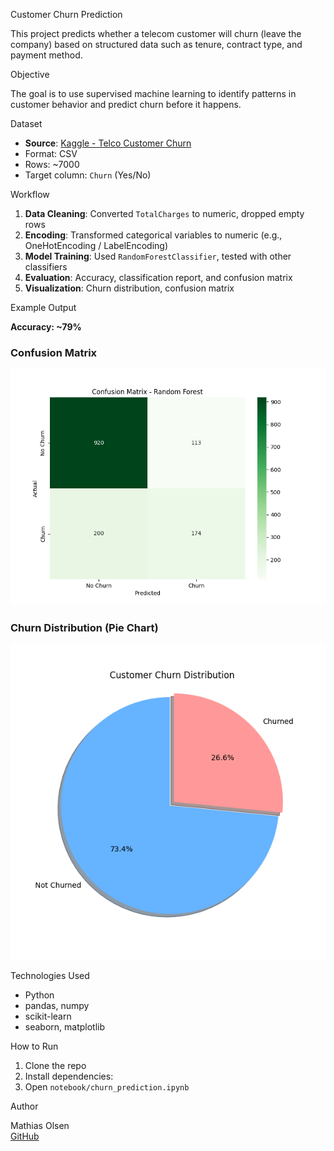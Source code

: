 Customer Churn Prediction

This project predicts whether a telecom customer will churn (leave the company) based on structured data such as tenure, contract type, and payment method.

Objective

The goal is to use supervised machine learning to identify patterns in customer behavior and predict churn before it happens.

Dataset

- **Source**: [Kaggle - Telco Customer Churn](https://www.kaggle.com/datasets/blastchar/telco-customer-churn)
- Format: CSV
- Rows: ~7000
- Target column: `Churn` (Yes/No)

Workflow

1. **Data Cleaning**: Converted `TotalCharges` to numeric, dropped empty rows
2. **Encoding**: Transformed categorical variables to numeric (e.g., OneHotEncoding / LabelEncoding)
3. **Model Training**: Used `RandomForestClassifier`, tested with other classifiers
4. **Evaluation**: Accuracy, classification report, and confusion matrix
5. **Visualization**: Churn distribution, confusion matrix

Example Output

**Accuracy: ~79%**

### Confusion Matrix

![Confusion Matrix](notebooks/confusion_matrix.png)

### Churn Distribution (Pie Chart)

![Churn Distribution](notebooks/churn_distribution.png)

Technologies Used

- Python
- pandas, numpy
- scikit-learn
- seaborn, matplotlib

How to Run

1. Clone the repo
2. Install dependencies:
3. Open `notebook/churn_prediction.ipynb`

Author

Mathias Olsen  
[GitHub](https://github.com/MathiasOlsen-git)
